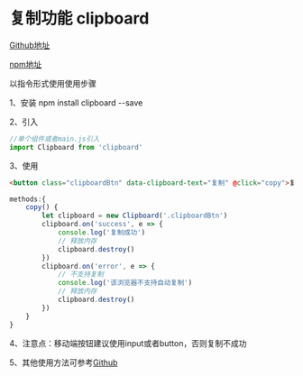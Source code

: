 # 复制功能 clipboard

[Github地址](https://github.com/zenorocha/clipboard.js)

[npm地址](https://www.npmjs.com/package/clipboard)

以指令形式使用使用步骤

1、安装 npm install clipboard --save

2、引入

```javascript
//单个组件或者main.js引入
import Clipboard from 'clipboard'
```

3、使用

```html
<button class="clipboardBtn" data-clipboard-text="复制" @click="copy">复制</button>
```

```javascript
methods:{
	copy() {
		let clipboard = new Clipboard('.clipboardBtn')
		clipboard.on('success', e => {
			console.log('复制成功')
			// 释放内存
			clipboard.destroy()
		})
		clipboard.on('error', e => {
			// 不支持复制
			console.log('该浏览器不支持自动复制')
			// 释放内存
			clipboard.destroy()
		})
	}
}
```

4、注意点：移动端按钮建议使用input或者button，否则复制不成功

5、其他使用方法可参考[Github](https://github.com/zenorocha/clipboard.js)